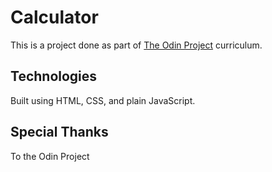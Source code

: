 # Calculator

This is a project done as part of [The Odin Project](https://theodinproject.com) curriculum.

## Technologies

Built using HTML, CSS, and plain JavaScript.

## Special Thanks

To the Odin Project